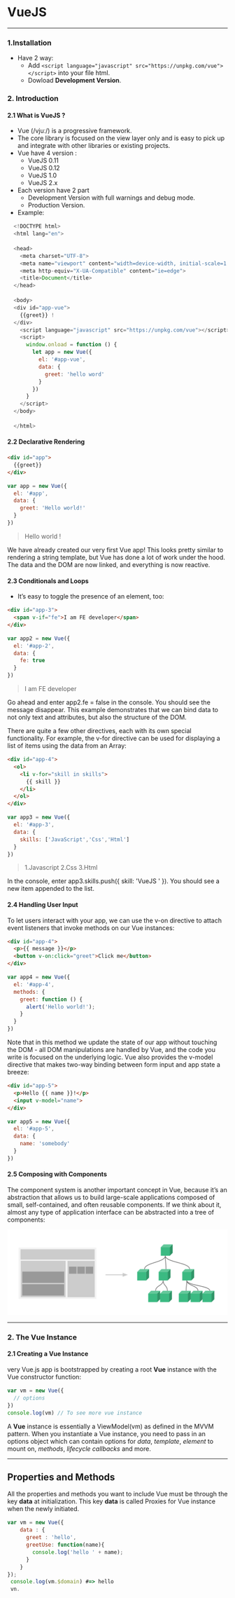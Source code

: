 # VueJS
----------------------------------------
### 1.Installation
- Have 2 way: 
  - Add `<script language="javascript" src="https://unpkg.com/vue"></script>` into your file html.
  - Dowload **Development Version**.

### 2. Introduction
#### 2.1 What is VueJS ?
- Vue (/vjuː/) is a progressive framework.
- The core library is focused on the view layer only and is easy to pick up and integrate with other libraries or existing projects.
- Vue have 4 version :
	- VueJS 0.11
	- VueJS 0.12
	- VueJS 1.0
	- VueJS 2.x
- Each version have 2 part
  - Development Version with full warnings and debug mode.
  - Production Version.
- Example:
```javascript
  <!DOCTYPE html>
  <html lang="en">

  <head>
    <meta charset="UTF-8">
    <meta name="viewport" content="width=device-width, initial-scale=1.0">
    <meta http-equiv="X-UA-Compatible" content="ie=edge">
    <title>Document</title>
  </head>

  <body>
  <div id="app-vue">
    {{greet}} !
  </div>
    <script language="javascript" src="https://unpkg.com/vue"></script>
    <script>
      window.onload = function () {
        let app = new Vue({
          el: '#app-vue',
          data: {
            greet: 'hello word'
          }
        })
      }
    </script>
  </body>

  </html>
```
#### 2.2 Declarative Rendering

```html
<div id="app">
  {{greet}}
</div>
```

```javascript
var app = new Vue({
  el: '#app',
  data: {
    greet: 'Hello world!'
  }
})
```
> Hello world !

We have already created our very first Vue app! This looks pretty similar to rendering a string template, but Vue has done a lot of work under the hood. The data and the DOM are now linked, and everything is now reactive.

#### 2.3 Conditionals and Loops
- It’s easy to toggle the presence of an element, too:

```html
<div id="app-3">
  <span v-if="fe">I am FE developer</span>
</div>
```
```javascript
var app2 = new Vue({
  el: '#app-2',
  data: {
    fe: true
  }
})
```
> I am FE developer

Go ahead and enter app2.fe = false in the console. You should see the message disappear.
This example demonstrates that we can bind data to not only text and attributes, but also the structure of the DOM.

There are quite a few other directives, each with its own special functionality. For example, the v-for directive can be used for displaying a list of items using the data from an Array:

```html
<div id="app-4">
  <ol>
    <li v-for="skill in skills">
      {{ skill }}
    </li>
  </ol>
</div>
```
```javascript
var app3 = new Vue({
  el: '#app-3',
  data: {
    skills: ['JavaScript','Css','Html']
  }
})
```
> 1.Javascript
> 2.Css
> 3.Html

In the console, enter app3.skills.push({ skill: 'VueJS ' }). You should see a new item appended to the list.

#### 2.4 Handling User Input
To let users interact with your app, we can use the v-on directive to attach event listeners that invoke methods on our Vue instances:

```html
<div id="app-4">
  <p>{{ message }}</p>
  <button v-on:click="greet">Click me</button>
</div>
```

```javascript
var app4 = new Vue({
  el: '#app-4',
  methods: {
    greet: function () {
      alert('Hello world!');
    }
  }
})

```

Note that in this method we update the state of our app without touching the DOM - all DOM manipulations are handled by Vue, and the code you write is focused on the underlying logic.
Vue also provides the v-model directive that makes two-way binding between form input and app state a breeze:

```html
<div id="app-5">
  <p>Hello {{ name }}!</p>
  <input v-model="name">
</div>
```
```javascript
var app5 = new Vue({
  el: '#app-5',
  data: {
    name: 'somebody'
  }
})
```

#### 2.5 Composing with Components
The component system is another important concept in Vue, because it’s an abstraction that allows us to build large-scale applications composed of small, self-contained, and often reusable components. If we think about it, almost any type of application interface can be abstracted into a tree of components:

![Alt text](https://github.com/at-quando/Vue.js-Studying/blob/VueJS-basic/picture/components.png)








-----------------------------------------------
### 2. The Vue Instance
#### 2.1 Creating a Vue Instance
very Vue.js app is bootstrapped by creating a root **Vue** instance with the Vue constructor function:

```javascript
var vm = new Vue({
  // options
})
console.log(vm) // To see more vue instance
```
A **Vue** instance is essentially a ViewModel(vm) as defined in the MVVM pattern. When you instantiate a Vue instance, you need to pass in an options object which can contain options for *data*, *template*, *element* to mount on, *methods*, *lifecycle callbacks* and more. 

-----------------------------------------------
## Properties and Methods
All the properties and methods you want to include Vue must be through the key **data** at initialization. This key **data** is called Proxies for Vue instance when the newly initiated.
```javascript
var vm = new Vue({
    data : {
      greet : 'hello',
      greetUse: function(name){
        console.log('hello ' + name);
      }
    }
});
 console.log(vm.$domain) #=> hello
 vn.
```
